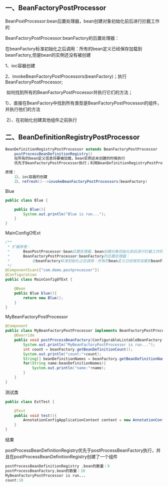 ## 一、BeanFactoryPostProcessor

BeanPostProcessor:bean后置处理器，bean创建对象初始化前后进行拦截工作的

BeanFactoryPostProcessor:beanFactory的后置处理器：

​		在beanFactory标准初始化之后调用：所有的bean定义已经保存加载到beanFactory,但是bean的实例还没有被创建

1、ioc容器创建

2、invokeBeanFactoryPostProcessors(beanFactory)；执行BeanFactoryPostProcessor;

​			如何找到所有的BeanFactoryPostProcessor并执行它们的方法；

​					1）、直接在BeanFactory中找到所有类型是BeanFactoryPostProcessor的组件，并执行他们的方法

​					2）、在初始化创建其他组件之前执行



## 二、BeanDefinitionRegistryPostProcessor

```java
BeanDefinitionRegistryPostProcessor extends BeanFactoryPostProcessor
	postProcessBeanDefinitionRegistry()
    在所有的bean定义信息将要被加载，bean实例还未创建的时候执行
    优先于BeanFactoryPostProcessor执行；利用BeanDefinitionRegistryPostProcessor可以给容器中再增加一些组件

原理：
	1）、ioc容器的创建
	2）、refresh()-->invokeBeanFactoryPostProcessors(beanFactory)
```



Blue

```java
public class Blue {

    public Blue(){
        System.out.println("Blue is run...");
    }
}
```



MainConfigOfExt

```java
/**
 * 扩展原理：
 *      BeanPostProcessor:bean后置处理器，bean创建对象初始化前后进行拦截工作的
 *      BeanFactoryPostProcessor:beanFactory的后置处理器：
 *          在beanFactory标准初始化之后调用：所有的bean定义已经保存加载到beanFactory,但是bean的实例还没有被创建
 */
@ComponentScan({"com.demo.postprocessor"})
@Configuration
public class MainConfigOfExt {

    @Bean
    public Blue blue(){
        return new Blue();
    }
}
```



MyBeanFactoryPostProcessor

```java
@Component
public class MyBeanFactoryPostProcessor implements BeanFactoryPostProcessor {
    @Override
    public void postProcessBeanFactory(ConfigurableListableBeanFactory beanFactory) throws BeansException {
        System.out.println("MyBeanFactoryPostProcessor is run...");
        int count = beanFactory.getBeanDefinitionCount();
        System.out.println("count:"+count);
        String[] beanDefinitionNames = beanFactory.getBeanDefinitionNames();
        for(String name:beanDefinitionNames){
            System.out.println("name:"+name);
        }
    }
}
```



测试类

```java
public class ExtTest {

    @Test
    public void test(){
        AnnotationConfigApplicationContext context = new AnnotationConfigApplicationContext(MainConfigOfExt.class);
    }
}
```



结果

postProcessBeanDefinitionRegistry优先于postProcessBeanFactory执行，并且在postProcessBeanDefinitionRegistry创建了一个组件

```java
postProcessBeanDefinitionRegistry ,bean的数量：9
postProcessBeanFactory,bean的数量：10
MyBeanFactoryPostProcessor is run...
count:10
```

